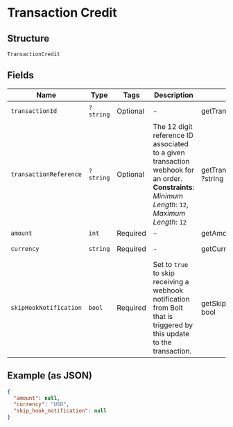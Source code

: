 
# Transaction Credit

## Structure

`TransactionCredit`

## Fields

| Name | Type | Tags | Description | Getter | Setter |
|  --- | --- | --- | --- | --- | --- |
| `transactionId` | `?string` | Optional | - | getTransactionId(): ?string | setTransactionId(?string transactionId): void |
| `transactionReference` | `?string` | Optional | The 12 digit reference ID associated to a given transaction webhook for an order.<br>**Constraints**: *Minimum Length*: `12`, *Maximum Length*: `12` | getTransactionReference(): ?string | setTransactionReference(?string transactionReference): void |
| `amount` | `int` | Required | - | getAmount(): int | setAmount(int amount): void |
| `currency` | `string` | Required | - | getCurrency(): string | setCurrency(string currency): void |
| `skipHookNotification` | `bool` | Required | Set to `true` to skip receiving a webhook notification from Bolt that is triggered by this update to the transaction. | getSkipHookNotification(): bool | setSkipHookNotification(bool skipHookNotification): void |

## Example (as JSON)

```json
{
  "amount": null,
  "currency": "USD",
  "skip_hook_notification": null
}
```

